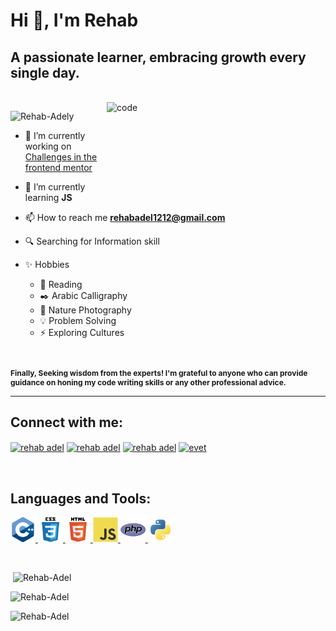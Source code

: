 # Hi 👋, I'm Rehab
## A passionate learner, embracing growth every single day.

<br>

<img margin-top = "30px" width ="350" height ="150" align="right" alt="code" src="https://media.tenor.com/LSDeBe2JAfoAAAAC/cat-coding.gif" alt="Cat coding GIF">
          
<p align="left"> <img src="https://komarev.com/ghpvc/?username=Rehab-Adel&label=Profile%20views&color=0e75b6&style=flat" alt="Rehab-Adely" /> </p>

- 🔭 I’m currently working on [Challenges in the frontend mentor](https://github.com/Rehab-Adel/Frontend-Mentor-Challenges)

- 🌱 I’m currently learning **JS**

- 📫 How to reach me **rehabadel1212@gmail.com**

- 🔍 Searching for Information skill

- ✨ Hobbies
 
  - 📖 Reading
  - ✒️ Arabic Calligraphy
  - 📸 Nature Photography
  - 💡 Problem Solving
  - ⚡ Exploring Cultures
 
 <br>
<p style="font-size:12px"><b>Finally,  Seeking wisdom from the experts! I'm grateful to anyone who can provide guidance on honing my code writing skills or any other professional advice.</b></p>
 <hr style=" width:90% height:2px align-align:center">

## Connect with me:
<p align="left">
<a href="https://codepen.io/_rehab3del" target="blank"><img align="center" src="https://raw.githubusercontent.com/rahuldkjain/github-profile-readme-generator/master/src/images/icons/Social/codepen.svg" alt="rehab adel" height="30" width="40" /></a>
<a href="https://www.linkedin.com/in/rehabadel/" target="blank"><img align="center" src="https://raw.githubusercontent.com/rahuldkjain/github-profile-readme-generator/master/src/images/icons/Social/linked-in-alt.svg" alt="rehab adel" height="30" width="40" /></a>
<a href="https://twitter.com/_rehab3del" target="blank"><img align="center" src="https://raw.githubusercontent.com/rahuldkjain/github-profile-readme-generator/master/src/images/icons/Social/twitter.svg" alt="rehab adel" height="30" width="40" /></a>
<a href="https://codeforces.com/profile/_rehab3del" target="blank"><img align="center" src="https://raw.githubusercontent.com/rahuldkjain/github-profile-readme-generator/master/src/images/icons/Social/codeforces.svg" alt="evet" height="30" width="40" /></a>
</p>
<br>

## Languages and Tools:
<p align="left"> <a href="https://www.w3schools.com/cpp/" target="_blank" rel="noreferrer"> <img src="https://raw.githubusercontent.com/devicons/devicon/master/icons/cplusplus/cplusplus-original.svg" alt="cplusplus" width="40" height="40"/> </a> <a href="https://www.w3schools.com/css/" target="_blank" rel="noreferrer"> <img src="https://raw.githubusercontent.com/devicons/devicon/master/icons/css3/css3-original-wordmark.svg" alt="css3" width="40" height="40"/> </a> <a href="https://www.w3.org/html/" target="_blank" rel="noreferrer"> <img src="https://raw.githubusercontent.com/devicons/devicon/master/icons/html5/html5-original-wordmark.svg" alt="html5" width="40" height="40"/> </a> <a href="https://developer.mozilla.org/en-US/docs/Web/JavaScript" target="_blank" rel="noreferrer"> <img src="https://raw.githubusercontent.com/devicons/devicon/master/icons/javascript/javascript-original.svg" alt="javascript" width="40" height="40"/> <a href="https://www.php.net/" target="_blank" rel="noreferrer"> <img src="https://raw.githubusercontent.com/devicons/devicon/master/icons/php/php-original.svg" alt="php" width="40" height="40"/> </a> <a href="https://www.python.org/" target="_blank" rel="noreferrer"> <img src="https://raw.githubusercontent.com/devicons/devicon/master/icons/python/python-original.svg" alt="python" width="40" height="40"/> </a> </p>

<br>

<p  style="width:100%">&nbsp;<img width="450px"src="https://github-readme-stats.vercel.app/api?username=Rehab-Adel&show_icons=true&locale=en" alt="Rehab-Adel" /></p>
<p style="width:100%" ><img width="450px"  src="https://github-readme-stats.vercel.app/api/top-langs?username=Rehab-Adel&show_icons=true&locale=en&layout=compact" alt="Rehab-Adel" /></p>



<p style="width:100%"  ><img width="450px" src="https://github-readme-streak-stats.herokuapp.com/?user=Rehab-Adel&" alt="Rehab-Adel" /></p>
